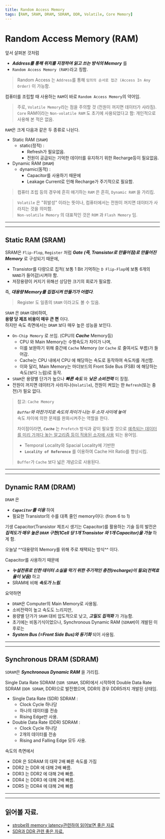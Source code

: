 ```yaml
---
title: Random Access Memory
tags: [RAM, SRAM, DRAM, SDRAM, DDR, Volatile, Core Memory]
---
```


# Random Access Memory (RAM)

앞서 살펴본 것처럼 

* ***Address를 통해 위치를 지정하여 읽고 쓰는 방식의 Memory*** 를 
* `Random Access Memory (RAM)`라고 칭함.  

> Random Access 는 `Address`를 통해 `임의의 순서로 접근 (Access In Any Order)` 이 가능함.

컴퓨터를 조립할 때 사용하는 `RAM`이 바로 `Random Access Memory`의 약어임.

> 주로, `Volatile Memory`라는 점을 주의할 것 (전원이 꺼지면 데이터가 사라짐).
> `Core` RAM이라는 `Non-volatile RAM` 도 초기에 사용되었다고 함: 개인적으로 사용해 본 적은 없음.

`RAM`은 크게 다음과 같은 두 종류로 나뉜다.

* Static RAM (`SRAM`)
    - static(정적) : 
        - Refresh가 필요없음. 
        - 전원이 공급되는 기억한 데이터를 유지하기 위한 Recharge등이 필요없음.
* Dynamic RAM (`DRAM`)
    - dynamic(동적) : 
        - Capacitor를 사용하기 때문에 
        - Leakage Current로 인해 Recharge가 주기적으로 필요함.

> 컴퓨터 조립 등의 경우에 흔히 애기하는 `RAM` 은 흔히, `Dynamic RAM` 을 가리킴.

> `Volatile` 은 "휘발성" 이라는 뜻이나, 컴퓨터에서는 전원이 꺼지면 데이터가 사라지는 것을 의미함.  
> `Non-volatile Memory` 의 대표적인 것은 `ROM` 과 `Flash Memory` 임.

---

---

## Static RAM (SRAM)

SRAM은 `Flip-Flop`, `Register` 처럼 ***Gate (즉, Transistor로 만들어짐)로 만들어진 Memory*** 로 구성되기 때문에,

* Transistor를 다량으로 집적( 보통 1 Bit 기억하는 `D Flip-Flop`에 보통 6개의 `NAND`가 들어감)시켜야 함.
* 저장용량이 커지기 위해선 상당한 크기의 회로가 필요함.  

즉, ***대용량 Memory를 집접시켜 만들기가 어렵다***.  

> Register 도 일종의 `SRAM` 이라고도 볼 수 있음.

`SRAM` 은 `DRAM` 대비하여,  
**용량 당 제조 비용이 매우 큰 편** 이다.  
하지만 속도 측면에서는 `DRAM` 보다 매우 높은 성능을 보인다.

* `On-Chip Memory` 로 쓰임. (CPU의 ***Cache*** Memory등)
    * CPU 와 Main Memory는 수행속도가 차이가 나며,
    * 이를 보완하기 위해 중간에 `Cache` Memory (or `Cache` 로 줄여서도 부름)가 들어감.
    * Cache는 CPU 내에서 CPU 에 해당하는 속도로 동작하여 속도차를 개선함. 
    * 이와 달리, Main Memory는 마더보드의 Front Side Bus (FSB) 에 해당하는 속도(보다 느림)로 동작. 
* `SRAM`은 용량별 단가가 높으나 ***빠른 속도*** 와 ***낮은 소비전력*** 이 장점.
* 전원이 꺼지면 데이터가 사라지나(`Volatile`), 전원이 켜있는 한 `Refresh`(또는 충전)가 필요 없다.

> 참고: `Cache Memory`
> 
> ***`Buffer`와 마찬가지로 속도의 차이가 나는 두 소자 사이에 놓여***  
> 속도 차이에 의한 문제를 완화시켜주는 역할을 한다.
>   
> 차이점이라면, ***`Cache`*** 는 `Prefetch` 방식과 같이 필요할 것으로
> <u>예측되는 데이터를 미리 가져다 놓는 알고리즘 등이 적용된 소자에 사용</u> 되는 용어임.
>
> * Temporal Locality와 Spacial Locality에 기반한
> * **`Locality of Reference`** 를 이용하여 Cache Hit Ratio를 향상시킴.
>   
> `Buffer`가 `Cache` 보다 넓은 개념으로 사용된다.

---

---

## Dynamic RAM (DRAM)

`DRAM` 은 

* ***`Capacitor`를 이용*** 하여
* 필요한 Transistor의 수를 대폭 줄인 memory이다: (from 6 to 1) 

기생 Capacitor(Transistor 제조시 생기는 Capacitor)를 활용하는 기술 등의 발전은 ***집적도가 매우 높은 `DRAM` 구현(1Cell 당 1개 Transistor 와 1개 Capacitor)을 가능*** 하게 함. 

오늘날 ^^대용량의 Memory를 위해 주로 채택되는 방식^^ 이다.  

Capacitor를 사용하기 때문에 

* ***누설전류로 인한 데이터 소실을 막기 위한 주기적인 충전(recharge)이 필요(전력효율이 낮음)*** 하고
* SRAM에 비해 ***속도가 느림***.

요약하면 

* `DRAM`은 Computer의 Main Memory로 사용됨.
* 소비전력이 높고 속도도 느리지만, 
* 용량별 단가가 `SRAM` 대비 압도적으로 낮고, ***고밀도 집적화*** 가 가능함.
* 초기에는 비동기식이었으나, Synchronous Dynamic RAM (`SDRAM`)이 개발된 이후로는
* ***System Bus (=Front Side Bus)와 동기화*** 되어 사용됨.

---

---

## Synchronous DRAM (SDRAM)

`SDRAM`은 ***Synchronous Dynamic RAM*** 을 가리킴.

Single Data Rate SDRAM (`SDR SDRAM`, SDR)에서 시작하여 Double Data Rate SDRAM (`DDR SDRAM`, DDR)으로 발전했으며, DDR의 경우 DDR5까지 개발된 상태임.

* Single Data Rate (SDR) SDRAM : 
    * Clock Cycle 하나당 
    * 하나의 데이터를 전송 
    * Rising Edge만 사용.
* Double Data Rate (DDR) SDRAM : 
    * Clock Cycle 하나당 
    * 2개의 데이터를 전송 
    * Rising and Falling Edge 모두 사용.
 
속도의 측면에서  

* DDR 은 SDRAM 의 대략 2배 빠른 속도를 가짐
* DDR2 는 DDR 에 대해 2배 빠름.
* DDR3 는 DDR2 에 대해 2배 빠름.
* DDR4 는 DDR3 에 대해 2배 빠름.
* DDR5 는 DDR4 에 대해 2배 빠름

---

---

## 읽어볼 자료.

* [strobe와 memory latency관련하여 읽어보면 좋은 자료](http://m.enuri.com/knowcom/detail.jsp?kbno=35825&bbsname=guide&cateno=&page=1)
* [SDR과 DDR 관련 좋은 자료.](https://blog.naver.com/techref/222261992447)
